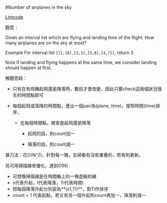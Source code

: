 #Number of airplanes in the sky

[Lintcode](http://www.lintcode.com/en/problem/number-of-airplanes-in-the-sky/)

題意：

Given an interval list which are flying and landing time of the flight. How many airplanes are on the sky at most?

Example
For interval list ```[[1,10],[2,3],[5,8],[4,7]]```, return 3

Note
If landing and flying happens at the same time, we consider landing should happen at first.

解題思路：

- 只有在有飛機起飛還是降落時，數目才會改變，因此只要check這兩個狀況發生的時間點即可

- 每個起飛或落降的時間點，產出一個pair為(plane, time)，按照時間(time)排序，

    - 在每個時間點，檢查是起飛還是降落

        - 起飛的話，則count加一

        - 降落的話，則count減一
        
        
暴力法：花O(N^2)，針對每一塊，去掃看有沒有重疊的，若有則更新。

另可用掃描線來優化，達到O(N)

- 可想像掃描線是在時間軸上的一條虛擬的線
- s代表升起，t代表降落，Ti代表時間i
- 把每個降落升起分別設為**(s1,Ti)**，對Ti作排序
- count + 1 代表起點，若又有另一個升起則count再加一，降落則減一